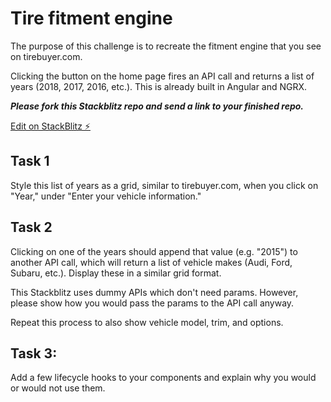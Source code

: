 # Tire fitment engine

The purpose of this challenge is to recreate the fitment engine that you see on tirebuyer.com.

Clicking the button on the home page fires an API call and returns a list of years (2018, 2017, 2016, etc.). This is already built in Angular and NGRX.

 _**Please fork this Stackblitz repo and send a link to your finished repo.**_

 [Edit on StackBlitz ⚡️](https://stackblitz.com/edit/angular-fitment)

## Task 1

Style this list of years as a grid, similar to tirebuyer.com, when you click on "Year," under "Enter your vehicle information."

## Task 2

Clicking on one of the years should append that value (e.g. "2015") to another API call, which will return a list of vehicle makes (Audi, Ford, Subaru, etc.). Display these in a similar grid format. 

This Stackblitz uses dummy APIs which don't need params. However, please show how you would pass the params to the API call anyway.

Repeat this process to also show vehicle model, trim, and options.


## Task 3:

Add a few lifecycle hooks to your components and explain why you would or would not use them.
